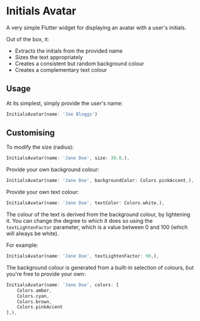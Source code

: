 # Initials Avatar

A very simple Flutter widget for displaying an avatar with a user's initials.

Out of the box, it:

 - Extracts the initials from the provided name
 - Sizes the text appropriately
 - Creates a consistent but random background colour
 - Creates a complementary text colour  

## Usage

At its simplest, simply provide the user's name:

```dart
InitialsAvatar(name: 'Joe Bloggs')
```

## Customising

To modify the size (radius):

```dart
InitialsAvatar(name: 'Jane Doe', size: 30.0,),
```

Provide your own background colour:

```dart
InitialsAvatar(name: 'Jane Doe', backgroundColor: Colors.pinkAccent,),
```

Provide your own text colour:

```dart
InitialsAvatar(name: 'Jane Doe', textColor: Colors.white,),
```

The colour of the text is derived from the background colour, by lightening it. You can change the degree to which it does so using the `textLightenFactor` parameter, which is a value between 0 and 100 (which will always be white).

For example:

```dart
InitialsAvatar(name: 'Jane Doe', textLightenFactor: 90,),
```

The background colour is generated from a built-in selection of colours, but you're free to provide your own:

```dart
InitialsAvatar(name: 'Jane Doe', colors: [
    Colors.amber,
    Colors.cyan,
    Colors.brown,
    Colors.pinkAccent
],),
```
